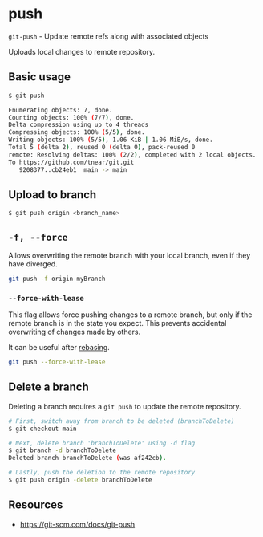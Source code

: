 # push

`git-push` - Update remote refs along with associated objects

Uploads local changes to remote repository.

## Basic usage
```bash
$ git push

Enumerating objects: 7, done.
Counting objects: 100% (7/7), done.
Delta compression using up to 4 threads
Compressing objects: 100% (5/5), done.
Writing objects: 100% (5/5), 1.06 KiB | 1.06 MiB/s, done.
Total 5 (delta 2), reused 0 (delta 0), pack-reused 0
remote: Resolving deltas: 100% (2/2), completed with 2 local objects.
To https://github.com/tnear/git.git
   9208377..cb24eb1  main -> main
```

## Upload to branch
```bash
$ git push origin <branch_name>
```

## `-f, --force`
Allows overwriting the remote branch with your local branch, even if they have diverged.

```bash
git push -f origin myBranch
```

### `--force-with-lease`
This flag allows force pushing changes to a remote branch, but only if the remote branch is in the state you expect. This prevents accidental overwriting of changes made by others.

It can be useful after [rebasing](rebase.md).

```bash
git push --force-with-lease
```

## Delete a branch
Deleting a branch requires a `git push` to update the remote repository.

```bash
# First, switch away from branch to be deleted (branchToDelete)
$ git checkout main

# Next, delete branch 'branchToDelete' using -d flag
$ git branch -d branchToDelete
Deleted branch branchToDelete (was af242cb).

# Lastly, push the deletion to the remote repository
$ git push origin -delete branchToDelete
```

## Resources
- https://git-scm.com/docs/git-push
